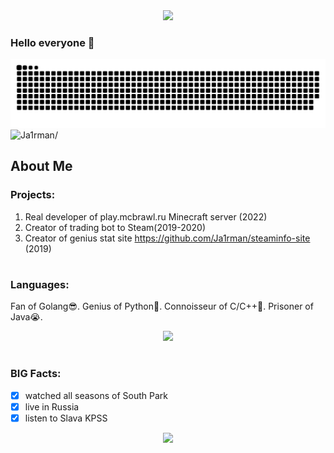 
<div align="center">
  <img src="https://github.com/Ja1rman/ja1rman/assets/49319500/c961a925-1503-41e3-8dff-a6b8e257ca32">
</div>

### Hello everyone 👋

<picture>
  <source media="(prefers-color-scheme: dark)" srcset="https://raw.githubusercontent.com/Ja1rman/Ja1rman/output/github-contribution-grid-snake-dark.svg" />
  <source media="(prefers-color-scheme: light)" srcset="https://raw.githubusercontent.com/Ja1rman/Ja1rman/output/github-contribution-grid-snake.svg" />
  <img alt="github-snake" src="https://raw.githubusercontent.com/Ja1rman/Ja1rman/output/github-contribution-grid-snake.svg" />
</picture>

<div align="left"> 
  <img src=https://komarev.com/ghpvc/?username=Ja1rman&color=FF00FF&label=PROFILE+VIEWS alt=Ja1rman/>  
</div>


## About Me

### Projects:
1. Real developer of play.mcbrawl.ru Minecraft server (2022)
2. Creator of trading bot to Steam(2019-2020)
3. Creator of genius stat site https://github.com/Ja1rman/steaminfo-site (2019)

# 

### Languages:
Fan of Golang😎. Genius of Python🤔. Connoisseur of C/C++🤯. Prisoner of Java😭.
<div align="center">
  <img src=https://github-readme-stats.vercel.app/api/top-langs/?username=ja1rman&layout=compact&theme=radical&hide=jupyter%20notebook,html>
</div>

#

### BIG Facts:
- [x] watched all seasons of South Park
- [x] live in Russia
- [x] listen to Slava KPSS

<p align="center">
  <img src="https://github.com/Ja1rman/ja1rman/assets/49319500/b597ec51-39e2-415a-82ee-3e124639d0a8">
</p>
